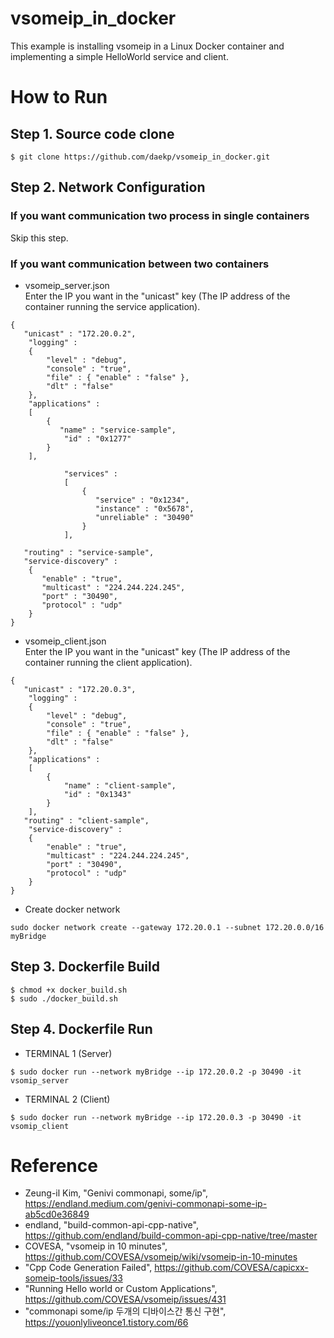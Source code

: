 # vsomeip_in_docker
This example is installing vsomeip in a Linux Docker container and implementing a simple HelloWorld service and client.

# How to Run
## Step 1. Source code clone
```
$ git clone https://github.com/daekp/vsomeip_in_docker.git
```
## Step 2. Network Configuration
### If you want communication two process in single containers
Skip this step.

### If you want communication between two containers
- vsomeip_server.json \
Enter the IP you want in the "unicast" key (The IP address of the container running the service application).
```
{ 
   "unicast" : "172.20.0.2",
    "logging" :
    {
        "level" : "debug",
        "console" : "true",
        "file" : { "enable" : "false" },
        "dlt" : "false"
    },
    "applications" :
    [
        {
           "name" : "service-sample",
            "id" : "0x1277"
        }
    ],
 
            "services" :
            [
                {
                   "service" : "0x1234",
                   "instance" : "0x5678",
                   "unreliable" : "30490"
                }
            ],
 
   "routing" : "service-sample",
   "service-discovery" :
    {
       "enable" : "true",
       "multicast" : "224.244.224.245",
       "port" : "30490",
       "protocol" : "udp"
    }
}
```
- vsomeip_client.json \
Enter the IP you want in the "unicast" key (The IP address of the container running the client application).
```
{ 
   "unicast" : "172.20.0.3",
    "logging" :
    {
        "level" : "debug",
        "console" : "true",
        "file" : { "enable" : "false" },
        "dlt" : "false"
    },
    "applications" :
    [
        {
            "name" : "client-sample",
            "id" : "0x1343"
        }
    ],
   "routing" : "client-sample",
    "service-discovery" :
    {
        "enable" : "true",
        "multicast" : "224.244.224.245",
        "port" : "30490",
        "protocol" : "udp"
    }
}
```
- Create docker network
```
sudo docker network create --gateway 172.20.0.1 --subnet 172.20.0.0/16 myBridge
```
## Step 3. Dockerfile Build
```
$ chmod +x docker_build.sh
$ sudo ./docker_build.sh
```
## Step 4. Dockerfile Run
- TERMINAL 1 (Server)
```
$ sudo docker run --network myBridge --ip 172.20.0.2 -p 30490 -it vsomip_server
```
- TERMINAL 2 (Client)
```
$ sudo docker run --network myBridge --ip 172.20.0.3 -p 30490 -it vsomip_client
```
# Reference
- Zeung-il Kim, "Genivi commonapi, some/ip", https://endland.medium.com/genivi-commonapi-some-ip-ab5cd0e36849 
- endland, "build-common-api-cpp-native", https://github.com/endland/build-common-api-cpp-native/tree/master
- COVESA, "vsomeip in 10 minutes", https://github.com/COVESA/vsomeip/wiki/vsomeip-in-10-minutes
- "Cpp Code Generation Failed", https://github.com/COVESA/capicxx-someip-tools/issues/33
- "Running Hello world or Custom Applications", https://github.com/COVESA/vsomeip/issues/431
- "commonapi some/ip 두개의 디바이스간 통신 구현", https://youonlyliveonce1.tistory.com/66